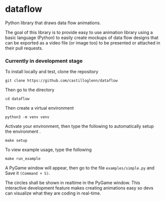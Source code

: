 # dataflow
Python library that draws data flow animations.

The goal of this library is to provide easy to use animation library using a basic language (Python) to easily create mockups of data flow designs that can be exported as a video file (or image too) to be presented or attached in their pull requests.

### Currently in development stage
To install locally and test, clone the repository

```git clone https://github.com/castilloglenn/dataflow```

Then go to the directory

```cd dataflow```

Then create a virtual environment

```python3 -m venv venv```

Activate your environment, then type the following to automatically setup the environment .

```make setup```

To view example usage, type the following

```make run_example```

A PyGame window will appear, then go to the file `examples/simple.py` and Save it `(Command + S)`.

The circles shall be shown in realtime in the PyGame window. This interactive development feature makes creating animations easy so devs can visualize what they are coding in real-time.